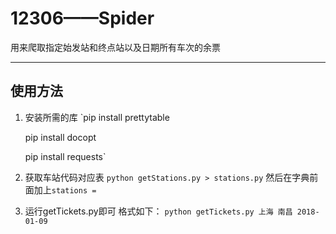 # 12306——Spider

用来爬取指定始发站和终点站以及日期所有车次的余票

---
使用方法
---

 1. 安装所需的库
    `pip install prettytable
    
     pip install docopt
     
     pip install requests`
 2. 获取车站代码对应表
    `python getStations.py > stations.py`
    然后在字典前面加上`stations = `

 3. 运行getTickets.py即可
    格式如下： 
    `python getTickets.py 上海 南昌 2018-01-09`







